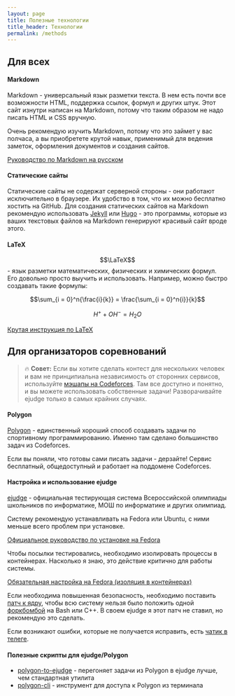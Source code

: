 ```yaml
---
layout: page
title: Полезные технологии
title_header: Технологии
permalink: /methods
---
```


## **Для всех**

#### Markdown

Markdown - универсальный язык разметки текста. В нем есть почти все возможности HTML, поддержка ссылок, формул и других штук. Этот сайт изнутри написан на Markdown, потому что таким образом не надо писать HTML и CSS вручную.

Очень рекомендую изучить Markdown, потому что это займет у вас полчаса, а вы приобретете крутой навык, применимый для ведения заметок, оформления документов и создания сайтов.

[Руководство по Markdown на русском](https://paulradzkov.com/2014/markdown_cheatsheet/)

#### Статические сайты

Статические сайты не содержат серверной стороны - они работают исключительно в браузере. Их удобство в том, что их можно бесплатно хостить на GitHub. Для создания статических сайтов на Markdown рекомендую использовать [Jekyll](https://jekyllrb.com) или [Hugo](gohugo.io) - это программы, которые из ваших текстовых файлов на Markdown генерируют красивый сайт вроде этого.

#### LaTeX

$$\LaTeX$$ - язык разметки математических, физических и химических формул. Его довольно просто выучить и использовать. Например, можно быстро создавать такие формулы:

$$\sum_{i = 0}^n{\frac{i}{k}} = \frac{\sum_{i = 0}^n{i}}{k}$$

$$H^+ + OH^- = H_2O$$

[Крутая инструкция по LaTeX](https://www.overleaf.com/learn/latex/Learn_LaTeX_in_30_minutes)

## **Для организаторов соревнований**

> 🔥 **Совет:** Если вы хотите сделать контест для нескольких человек и вам не принципиальна независимость от сторонних сервисов, используйте [мэшапы на Codeforces](https://codeforces.com/mashups). Там все доступно и понятно, и вы можете использовать собственные задачи! Разворачивайте ejudge только в самых крайних случаях.

#### Polygon

[Polygon](https://polygon.codeforces.com) - единственный хороший способ создавать задачи по спортивному программированию. Именно там сделано большинство задач из Codeforces.

Если вы поняли, что готовы сами писать задачи - дерзайте! Сервис бесплатный, общедоступный и работает на поддомене Codeforces.

#### Настройка и использование ejudge

[ejudge](https://ejudge.ru/wiki/index.php/%D0%A1%D0%B8%D1%81%D1%82%D0%B5%D0%BC%D0%B0_ejudge) - официальная тестирующая система Всероссийской олимпиады школьников по информатике, МОШ по информатике и других олимпиад.

Систему рекомендую устанавливать на Fedora или Ubuntu, с ними меньше всего проблем при установке.

[Официальное руководство по установке на Fedora](https://ejudge.ru/wiki/index.php/%D0%98%D0%BD%D1%81%D1%82%D0%B0%D0%BB%D0%BB%D1%8F%D1%86%D0%B8%D1%8F_ejudge_3.9.2%2B_%D0%BD%D0%B0_Fedora_34%2B_%D1%81_%D0%BD%D1%83%D0%BB%D1%8F)

Чтобы посылки тестировались, необходимо изолировать процессы в контейнерах. Насколько я знаю, это действие критично для работы системы.

[Обязательная настройка на Fedora (изоляция в контейнерах)](https://ejudge.ru/wiki/index.php/%D0%98%D0%B7%D0%BE%D0%BB%D1%8F%D1%86%D0%B8%D1%8F_%D0%BD%D0%B5%D0%B4%D0%BE%D0%B2%D0%B5%D1%80%D0%B5%D0%BD%D0%BD%D1%8B%D1%85_%D0%BF%D1%80%D0%BE%D1%86%D0%B5%D1%81%D1%81%D0%BE%D0%B2_%D0%B2_%D0%BA%D0%BE%D0%BD%D1%82%D0%B5%D0%B9%D0%BD%D0%B5%D1%80%D0%B0%D1%85)

Если необходима повышенная безопасность, необходимо поставить [патч к ядру](https://ejudge.ru/wiki/index.php/%D0%9F%D0%B0%D1%82%D1%87_%D0%BA_%D1%8F%D0%B4%D1%80%D1%83_Linux), чтобы всю систему нельзя было положить одной [форкбомбой](https://ru.wikipedia.org/wiki/Fork-%D0%B1%D0%BE%D0%BC%D0%B1%D0%B0) на Bash или C++. В своем ejudge я этот патч не ставил, но рекомендую это сделать.

Если возникают ошибки, которые не получается исправить, есть [чатик в телеге](https://t.me/ejudgegeneral).

#### Полезные скрипты для ejudge/Polygon

- [polygon-to-ejudge](https://github.com/grphil/polygon-to-ejudge) - перегоняет задачи из Polygon в ejudge лучше, чем стандартная утилита
- [polygon-cli](https://github.com/kunyavskiy/polygon-cli) - инструмент для доступа к Polygon из терминала
